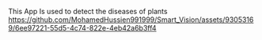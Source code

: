 This App Is used to detect the diseases of plants  
https://github.com/MohamedHussien991999/Smart_Vision/assets/93053169/6ee97221-55d5-4c74-822e-4eb42a6b3ff4
